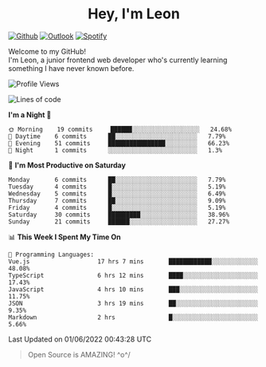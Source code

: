 <h1 align="center">Hey, I'm Leon</h1>

[![Github](https://img.shields.io/badge/-Github-000?style=flat&logo=Github&logoColor=white)](https://github.com/ooohmydawn)
[![Outlook](https://img.shields.io/badge/-Outlook-0078D4?style=flat&logo=Microsoft-Outlook&logoColor=white)](mailto:ooohmydawn@hotmail.com)
[![Spotify](https://img.shields.io/badge/-Spotify-1DB954?style=flat&logo=Spotify&logoColor=white)](https://open.spotify.com/user/tkf5c7q582tnbk7v0t9d3fsqq)
&nbsp;

Welcome to my GitHub! <br/>
I'm Leon, a junior frontend web developer who's currently learning something I have never known before.


<!--START_SECTION:waka-->
![Profile Views](http://img.shields.io/badge/Profile%20Views-66-blue)

![Lines of code](https://img.shields.io/badge/From%20Hello%20World%20I%27ve%20Written-14%20Thousand%20lines%20of%20code-blue)

**I'm a Night 🦉** 

```text
🌞 Morning    19 commits     ██████░░░░░░░░░░░░░░░░░░░   24.68% 
🌆 Daytime    6 commits      ██░░░░░░░░░░░░░░░░░░░░░░░   7.79% 
🌃 Evening    51 commits     ████████████████░░░░░░░░░   66.23% 
🌙 Night      1 commits      ░░░░░░░░░░░░░░░░░░░░░░░░░   1.3%

```
📅 **I'm Most Productive on Saturday** 

```text
Monday       6 commits      ██░░░░░░░░░░░░░░░░░░░░░░░   7.79% 
Tuesday      4 commits      █░░░░░░░░░░░░░░░░░░░░░░░░   5.19% 
Wednesday    5 commits      █░░░░░░░░░░░░░░░░░░░░░░░░   6.49% 
Thursday     7 commits      ██░░░░░░░░░░░░░░░░░░░░░░░   9.09% 
Friday       4 commits      █░░░░░░░░░░░░░░░░░░░░░░░░   5.19% 
Saturday     30 commits     █████████░░░░░░░░░░░░░░░░   38.96% 
Sunday       21 commits     ██████░░░░░░░░░░░░░░░░░░░   27.27%

```


📊 **This Week I Spent My Time On** 

```text
💬 Programming Languages: 
Vue.js                   17 hrs 7 mins       ████████████░░░░░░░░░░░░░   48.08% 
TypeScript               6 hrs 12 mins       ████░░░░░░░░░░░░░░░░░░░░░   17.43% 
JavaScript               4 hrs 10 mins       ███░░░░░░░░░░░░░░░░░░░░░░   11.75% 
JSON                     3 hrs 19 mins       ██░░░░░░░░░░░░░░░░░░░░░░░   9.35% 
Markdown                 2 hrs               █░░░░░░░░░░░░░░░░░░░░░░░░   5.66%

```


 Last Updated on 01/06/2022 00:43:28 UTC
<!--END_SECTION:waka-->


> Open Source is AMAZING! \^o^/
